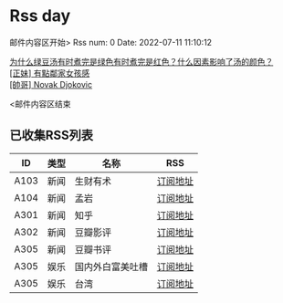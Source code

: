 # Rss day

邮件内容区开始>
Rss num: 0  Date: 2022-07-11 11:10:12 <br/>

<a href='http://www.zhihu.com/question/539023926/answer/2561210507?utm_campaign=rss&utm_medium=rss&utm_source=rss&utm_content=title'>为什么绿豆汤有时煮完是绿色有时煮完是红色？什么因素影响了汤的颜色？</a><br/>
<a href='https://www.ptt.cc/bbs/Beauty/M.1657505627.A.9C4.html'>[正妹] 有點鄰家女孩感</a><br/>
<a href='https://www.ptt.cc/bbs/Beauty/M.1657503448.A.416.html'>[帥哥] Novak Djokovic</a><br/>


<邮件内容区结束

## 已收集RSS列表

| ID | 类型 | 名称  | RSS  |
| -- | -- | -- | -- | 
| A103  | 新闻 | 生财有术 | [订阅地址](https://scys.info/feed) |
| A104  | 新闻 | 孟岩  | [订阅地址](https://feedpress.me/wx-dreamytalks) |
| A301  | 新闻 | 知乎 | [订阅地址](https://www.zhihu.com/rss) |
| A302  | 新闻 | 豆瓣影评 | [订阅地址](https://www.douban.com/feed/review/movie) |
| A305  | 新闻 | 豆瓣书评 | [订阅地址](https://www.douban.com/feed/review/book) |
| A305  | 娱乐 | 国内外白富美吐槽 | [订阅地址](http://rsshub.v2fy.com:1200/weibo/user/5323541229) |
| A305  | 娱乐 | 台湾 | [订阅地址](https://www.ptt.cc/atom/beauty.xml) |
